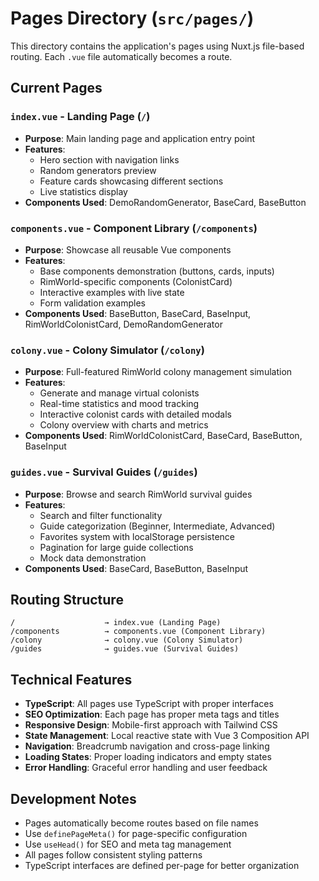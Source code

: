 # Pages Directory (`src/pages/`)

This directory contains the application's pages using Nuxt.js file-based routing. Each `.vue` file automatically becomes a route.

## Current Pages

### `index.vue` - Landing Page (`/`)

- **Purpose**: Main landing page and application entry point
- **Features**:
  - Hero section with navigation links
  - Random generators preview
  - Feature cards showcasing different sections
  - Live statistics display
- **Components Used**: DemoRandomGenerator, BaseCard, BaseButton

### `components.vue` - Component Library (`/components`)

- **Purpose**: Showcase all reusable Vue components
- **Features**:
  - Base components demonstration (buttons, cards, inputs)
  - RimWorld-specific components (ColonistCard)
  - Interactive examples with live state
  - Form validation examples
- **Components Used**: BaseButton, BaseCard, BaseInput, RimWorldColonistCard, DemoRandomGenerator

### `colony.vue` - Colony Simulator (`/colony`)

- **Purpose**: Full-featured RimWorld colony management simulation
- **Features**:
  - Generate and manage virtual colonists
  - Real-time statistics and mood tracking
  - Interactive colonist cards with detailed modals
  - Colony overview with charts and metrics
- **Components Used**: RimWorldColonistCard, BaseCard, BaseButton, BaseInput

### `guides.vue` - Survival Guides (`/guides`)

- **Purpose**: Browse and search RimWorld survival guides
- **Features**:
  - Search and filter functionality
  - Guide categorization (Beginner, Intermediate, Advanced)
  - Favorites system with localStorage persistence
  - Pagination for large guide collections
  - Mock data demonstration
- **Components Used**: BaseCard, BaseButton, BaseInput

## Routing Structure

```
/                    → index.vue (Landing Page)
/components          → components.vue (Component Library)
/colony              → colony.vue (Colony Simulator)
/guides              → guides.vue (Survival Guides)
```

## Technical Features

- **TypeScript**: All pages use TypeScript with proper interfaces
- **SEO Optimization**: Each page has proper meta tags and titles
- **Responsive Design**: Mobile-first approach with Tailwind CSS
- **State Management**: Local reactive state with Vue 3 Composition API
- **Navigation**: Breadcrumb navigation and cross-page linking
- **Loading States**: Proper loading indicators and empty states
- **Error Handling**: Graceful error handling and user feedback

## Development Notes

- Pages automatically become routes based on file names
- Use `definePageMeta()` for page-specific configuration
- Use `useHead()` for SEO and meta tag management
- All pages follow consistent styling patterns
- TypeScript interfaces are defined per-page for better organization
